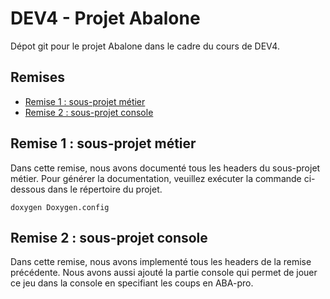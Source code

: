 # DEV4 - Projet Abalone

Dépot git pour le projet Abalone dans le cadre du cours de DEV4.

## Remises

* [Remise 1 : sous-projet métier](#remise-1-:-sous-projet-métier)
* [Remise 2 : sous-projet console](#remise-2-:-sous-projet-console)

## Remise 1 : sous-projet métier

Dans cette remise, nous avons documenté tous les headers du sous-projet métier. Pour générer la documentation, veuillez exécuter la commande ci-dessous dans le répertoire du projet.

```
doxygen Doxygen.config
```

## Remise 2 : sous-projet console

Dans cette remise, nous avons implementé tous les headers de la remise précédente. Nous avons aussi ajouté la partie console qui permet de jouer ce jeu dans la console en specifiant les coups en ABA-pro.